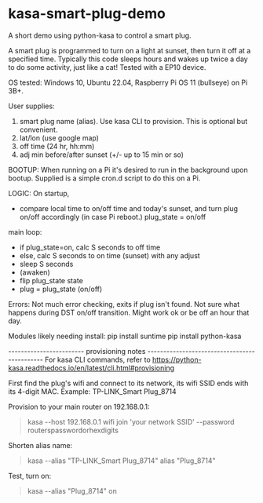 # kasa-smart-plug-demo
A short demo using python-kasa to control a smart plug.

A smart plug is programmed to turn on a light at sunset, then turn it off at a specified time.
Typically this code sleeps hours and wakes up twice a day to do some activity, just like a cat!
Tested with a EP10 device.

OS tested:
  Windows 10, Ubuntu 22.04, Raspberry Pi OS 11 (bullseye) on Pi 3B+.

User supplies:
1) smart plug name (alias). Use kasa CLI to provision. This is optional but convenient.
2) lat/lon (use google map)
3) off time (24 hr, hh:mm)
4) adj min before/after sunset (+/- up to 15 min or so)

BOOTUP:
When running on a Pi it's desired to run in the background upon bootup.
Supplied is a simple cron.d script to do this on a Pi.

LOGIC:
On startup,
- compare local time to on/off time and today's sunset, and turn plug on/off accordingly (in case Pi reboot.) plug_state = on/off

main loop:
- if plug_state=on, calc S seconds to off time
- else, calc S seconds to on time (sunset) with any adjust
- sleep S seconds
- (awaken)
- flip plug_state state
- plug = plug_state (on/off)
    

Errors:
  Not much error checking, exits if plug isn't found.
  Not sure what happens during DST on/off transition. Might work ok or be off an hour that day.

Modules likely needing install:
  pip install suntime
  pip install python-kasa


------------------------ provisioning notes ---------------------------------------------
For kasa CLI commands, refer to https://python-kasa.readthedocs.io/en/latest/cli.html#provisioning

First find the plug's wifi and connect to its network, its wifi SSID ends with its 4-digit MAC.
Example: TP-LINK_Smart Plug_8714

Provision to your main router on 192.168.0.1:
>kasa --host 192.168.0.1 wifi join 'your network SSID' --password routerspasswordorhexdigits

Shorten alias name:
>kasa --alias "TP-LINK_Smart Plug_8714" alias "Plug_8714"

Test, turn on:
>kasa --alias "Plug_8714" on
